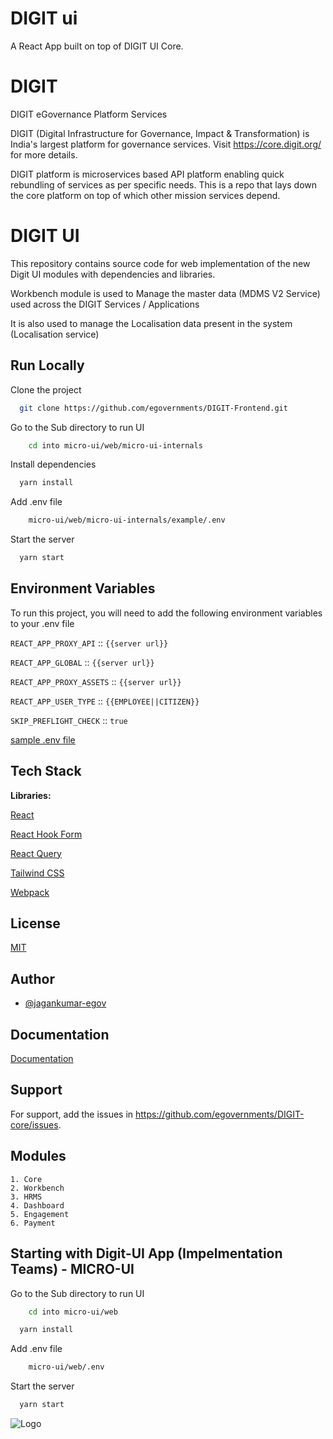 
# DIGIT ui 

A React App built on top of DIGIT UI Core.

# DIGIT

DIGIT eGovernance Platform Services

DIGIT (Digital Infrastructure for Governance, Impact & Transformation) is India's largest platform for governance services. Visit https://core.digit.org/ for more details.

DIGIT platform is microservices based API platform enabling quick rebundling of services as per specific needs. This is a repo that lays down the core platform on top of which other mission services depend.


# DIGIT UI 


This repository contains source code for web implementation of the new Digit UI modules with dependencies and libraries.

Workbench module is used to Manage the master data (MDMS V2 Service) used across the DIGIT Services / Applications

It is also used to manage the Localisation data present in the system (Localisation service)


## Run Locally

Clone the project

```bash
  git clone https://github.com/egovernments/DIGIT-Frontend.git
```

Go to the Sub directory to run UI
```bash
    cd into micro-ui/web/micro-ui-internals
```

Install dependencies

```bash
  yarn install
```

Add .env file
```bash
    micro-ui/web/micro-ui-internals/example/.env
```

Start the server

```bash
  yarn start
```


## Environment Variables

To run this project, you will need to add the following environment variables to your .env file

`REACT_APP_PROXY_API` ::  `{{server url}}`

`REACT_APP_GLOBAL`  ::  `{{server url}}`

`REACT_APP_PROXY_ASSETS`  ::  `{{server url}}`

`REACT_APP_USER_TYPE`  ::  `{{EMPLOYEE||CITIZEN}}`

`SKIP_PREFLIGHT_CHECK` :: `true`

[sample .env file](https://github.com/egovernments/Digit-Core/blob/workbench/frontend/micro-ui/web/micro-ui-internals/example/.env-unifieddev)

## Tech Stack

**Libraries:** 

[React](https://react.dev/)

[React Hook Form](https://www.react-hook-form.com/)

[React Query](https://tanstack.com/query/v3/)

[Tailwind CSS](https://tailwindcss.com/)

[Webpack](https://webpack.js.org/)

## License

[MIT](https://choosealicense.com/licenses/mit/)


## Author

- [@jagankumar-egov](https://www.github.com/jagankumar-egov)


## Documentation

[Documentation](https://https://core.digit.org/guides/developer-guide/ui-developer-guide/digit-ui)


## Support

For support, add the issues in https://github.com/egovernments/DIGIT-core/issues.


## Modules

    1. Core
    2. Workbench
    3. HRMS
    4. Dashboard
    5. Engagement
    6. Payment

## Starting with Digit-UI App (Impelmentation Teams) - MICRO-UI


Go to the Sub directory to run UI

```bash
    cd into micro-ui/web
```
    
```bash
  yarn install
```

Add .env file
```bash
    micro-ui/web/.env
```

Start the server

```bash
  yarn start
```


![Logo](https://s3.ap-south-1.amazonaws.com/works-dev-asset/mseva-white-logo.png)
